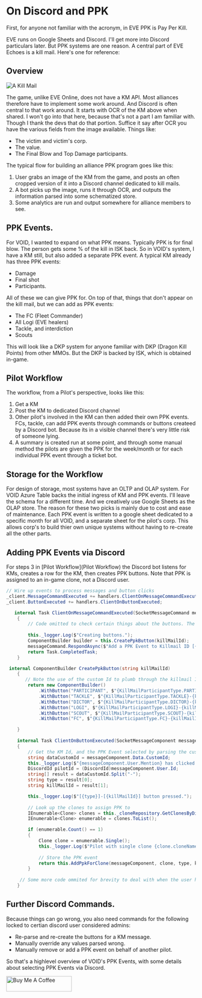 # On Discord and PPK

First, for anyone not familiar with the acronym, in EVE PPK is Pay Per Kill.

EVE runs on Google Sheets and Discord. I'll get more into Discord particulars later. But PPK systems are one reason. 
A central part of EVE Echoes is a kill mail. Here's one for reference:

## Overview
![A Kill Mail](https://cdn.discordapp.com/attachments/758102282276700232/908505170760056832/unknown.png)

The game, unlike EVE Online, does not have a KM API. Most alliances therefore have to implement some work around. And Discord is often central to that work around.
It starts with OCR of the KM above when shared. I won't go into that here, because that's not  a part I am familiar with. Though I thank the devs that do that portion. 
Suffice it say after OCR you have the various fields from the image available. Things like: 
* The victim and victim's corp. 
* The value. 
* The Final Blow and Top Damage participants. 

The typical flow for building an alliance PPK program goes like this: 

1. User grabs an image of the KM from the game, and posts an often cropped version of it into a Discord channel dedicated to kill mails. 
2. A bot picks up the image, runs it through OCR, and outputs the information parsed into some schematized store. 
3. Some analytics are run and output somewhere for alliance members to see.

## PPK Events.
For VOID, I wanted to expand on what PPK means. Typically PPK is for final blow. The person gets some % of the kill in ISK back. 
So in VOID's system, I have a KM still, but also added a separate PPK event. A typical KM already has three PPK events: 
* Damage
* Final shot
* Participants. 

All of these we can give PPK for. On top of that, things that don't appear on the kill mail, but we can add as PPK events: 
* The FC (Fleet Commander)
* All Logi (EVE healers)
* Tackle, and interdiction
* Scouts

This will look like a DKP system for anyone familiar with DKP (Dragon Kill Points) from other MMOs. But the DKP is backed by ISK, which is obtained in-game.

## Pilot  Workflow

The workflow, from a Pilot's perspective, looks like this: 

1. Get a KM
2. Post the KM to dedicated Discord channel
3. Other pilot's involved in the KM can then added their own PPK events. FCs, tackle, can add PPK events through commands or buttons createed by a Discord bot. 
Because its in a visible channel there's very little risk of someone lying. 
4. A summary is created run at some point, and through some manual method the pilots are given the PPK for the week/month or for each individual PPK event through a ticket bot.

## Storage for the Workflow

For design of storage, most systems have an OLTP and OLAP system. 
For VOID Azure Table backs the initial ingress of KM and PPK events. I'll leave the schema for a different time. 
And we creatively use Google Sheets as the OLAP store. 
The reason for these two picks is mainly due to cost and ease of maintenance. 
Each PPK event is written to a google sheet dedicated to a specific month for all VOID, and a separate sheet for the pilot's corp. This allows corp's to build thier own unique systems without having to re-create all the other parts.

## Adding PPK Events via Discord

For steps 3 in [Pilot  Workflow](Pilot  Workflow) the Discord bot listens for KMs, creates a row for the KM, then creates PPK buttons. Note that PPK is assigned to an in-game clone, not a Discord user. 


``` C#
// Wire up events to process messages and button clicks
_client.MessageCommandExecuted += handlers.ClientOnMessageCommandExecuted;
_client.ButtonExecuted += handlers.ClientOnButtonExecuted;

   internal Task ClientOnMessageCommandExecuted(SocketMessageCommand messageCommand)
    {
        // Code omitted to check certain things about the buttons. The killMailId is parsed from the message.
        
        this._logger.Log($"Creating buttons.");
        ComponentBuilder builder = this.CreatePpkButton(killMailId);
        messageCommand.RespondAsync($"Add a PPK Event to Killmail ID [{killMailId}] [<{messageCommand.Data.Message.GetJumpUrl()}>]:", components: builder.Build());
        return Task.CompletedTask;
    }

 internal ComponentBuilder CreatePpkButton(string killMailId)
    {
       // Note the use of the custom Id to plumb through the killmail Id.
        return new ComponentBuilder()
            .WithButton("PARTICIPANT", $"{KillMailParticipantType.PARTICIPANT}-{killMailId}", ButtonStyle.Primary)
            .WithButton("TACKLE", $"{KillMailParticipantType.TACKLE}-{killMailId}", ButtonStyle.Danger)
            .WithButton("DICTOR", $"{KillMailParticipantType.DICTOR}-{killMailId}", ButtonStyle.Danger)
            .WithButton("LOGI", $"{KillMailParticipantType.LOGI}-{killMailId}", ButtonStyle.Success)
            .WithButton("SCOUT", $"{KillMailParticipantType.SCOUT}-{killMailId}", ButtonStyle.Danger)
            .WithButton("FC", $"{KillMailParticipantType.FC}-{killMailId}", ButtonStyle.Danger);

    }
    
    internal Task ClientOnButtonExecuted(SocketMessageComponent messageComponent)
    {
        // Get the KM Id, and the PPK Event selected by parsing the custom Id
        string dataCustomId = messageComponent.Data.CustomId;
        this._logger.Log($"{messageComponent.User.Mention} has clicked the button with id [{dataCustomId}]");
        DiscordId pilotId = (DiscordId)messageComponent.User.Id;
        string[] result = dataCustomId.Split("-");
        string type = result[0];
        string killMailId = result[1];

        this._logger.Log($"[{type}]-[{killMailId}] button pressed.");
        
        // Look up the clones to assign PPK to
        IEnumerable<Clone> clones = this._cloneRepository.GetClonesByDiscordId(pilotId);
        IEnumerable<Clone> enumerable = clones.ToList();

        if (enumerable.Count() == 1)
        {
            Clone clone = enumerable.Single();
            this._logger.Log($"Pilot with single clone {clone.cloneName} being added to PPK");
            
            // Store the PPK event
            return this.AddPpkForClone(messageComponent, clone, type, killMailId, pilotId);
        }
     
     // Some more code ommited for brevity to deal with when the user has more than one registered clone.    
    }
```


## Further Discord Commands. 

Because things can go wrong, you also need commands for the following locked to certian discord user considered admins:
* Re-parse and re-create the buttons for a KM message.
* Manually override any values parsed wrong.
* Manually remove or add a PPK event on behalf of another pilot.


So that's a highlevel overview of VOID's PPK Events, with some details about selecting PPK Events via Discord.

<a href="https://www.buymeacoffee.com/sarpedontdw" target="_blank"><img src="https://cdn.buymeacoffee.com/buttons/default-orange.png" alt="Buy Me A Coffee" height="41" width="174"></a>


